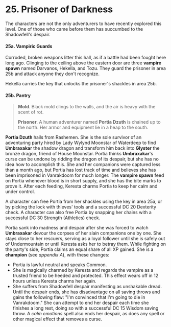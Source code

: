 # 25. Prisoner of Darkness

The characters are not the only adventurers to have recently explored this level. One of those who came before them has succumbed to the Shadowfell's despair.

#### 25a. Vampiric Guards

Corroded, broken weapons litter this hall, as if a battle had been fought here long ago. Clinging to the ceiling above the eastern door are three **vampire spawn** named Darvanos, Hekella, and Tozu. They guard the prisoner in area 25b and attack anyone they don't recognize.

Hekella carries the key that unlocks the prisoner's shackles in area 25b.

#### 25b. Pantry

>**Mold**. Black mold clings to the walls, and the air is heavy with the scent of rot.
>
>**Prisoner**. A human adventurer named **Portia Dzuth** is chained up to the north. Her armor and equipment lie in a heap to the south.
>

**Portia Dzuth** hails from Rashemen. She is the sole survivor of an adventuring party hired by Lady Wylynd Moonstar of Waterdeep to find **Umbraxakar** the shadow dragon and transform him back into **Glyster** the bronze dragon, friend of House Moonstar. Portia thinks **Umbraxakar**'s curse can be undone by ridding the dragon of its despair, but she has no idea how to accomplish this. She and her companions were captured less than a month ago, but Portia has lost track of time and believes she has been imprisoned in Vanrakdoom for much longer. The **vampire spawn** feed on Portia whenever blood is in short supply, and she has the bite marks to prove it. After each feeding, Keresta charms Portia to keep her calm and under control.

A character can free Portia from her shackles using the key in area 25a, or by picking the lock with thieves' tools and a successful DC 20 Dexterity check. A character can also free Portia by snapping her chains with a successful DC 30 Strength (Athletics) check.

Portia sank into madness and despair after she was forced to watch **Umbraxakar** devour the corpses of her slain companions one by one. She stays close to her rescuers, serving as a loyal follower until she is safely out of Undermountain or until Keresta asks her to betray them. While fighting on the party's side, Portia claims an equal share of all XP gained. She is a **champion** (see *appendix A*), with these changes:

- Portia is lawful neutral and speaks Common.
- She is magically charmed by Keresta and regards the vampire as a trusted friend to be heeded and protected. This effect wears off in 12 hours unless Keresta charms her again.
- She suffers from Shadowfell despair manifesting as unshakable dread. Until the despair ends, she has disadvantage on all saving throws and gains the following flaw: "I'm convinced that I'm going to die in Vanrakdoom." She can attempt to end her despair each time she finishes a long rest, doing so with a successful DC 15 Wisdom saving throw. A *calm emotions* spell also ends her despair, as does any spell or other magical effect that removes a curse.